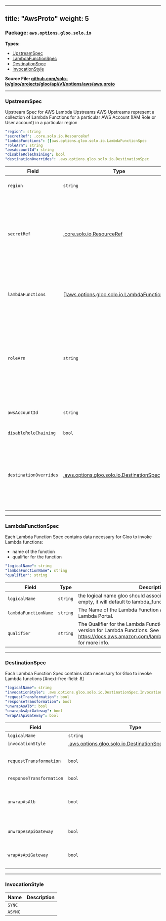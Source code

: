 
---
title: "AwsProto"
weight: 5
---

<!-- Code generated by solo-kit. DO NOT EDIT. -->


### Package: `aws.options.gloo.solo.io` 
**Types:**


- [UpstreamSpec](#upstreamspec)
- [LambdaFunctionSpec](#lambdafunctionspec)
- [DestinationSpec](#destinationspec)
- [InvocationStyle](#invocationstyle)
  



**Source File: [github.com/solo-io/gloo/projects/gloo/api/v1/options/aws/aws.proto](https://github.com/solo-io/gloo/blob/main/projects/gloo/api/v1/options/aws/aws.proto)**





---
### UpstreamSpec

 
Upstream Spec for AWS Lambda Upstreams
AWS Upstreams represent a collection of Lambda Functions for a particular AWS Account (IAM Role or User account)
in a particular region

```yaml
"region": string
"secretRef": .core.solo.io.ResourceRef
"lambdaFunctions": []aws.options.gloo.solo.io.LambdaFunctionSpec
"roleArn": string
"awsAccountId": string
"disableRoleChaining": bool
"destinationOverrides": .aws.options.gloo.solo.io.DestinationSpec

```

| Field | Type | Description |
| ----- | ---- | ----------- | 
| `region` | `string` | The AWS Region where the desired Lambda Functions exist. |
| `secretRef` | [.core.solo.io.ResourceRef](../../../../../../../../solo-kit/api/v1/ref.proto.sk/#resourceref) | A [Gloo Secret Ref](https://docs.solo.io/gloo-edge/latest/reference/cli/glooctl_create_secret_aws/) to an AWS Secret AWS Secrets can be created with `glooctl secret create aws ...` If the secret is created manually, it must conform to the following structure: ``` access_key: <aws access key> secret_key: <aws secret key> session_token: <(optional) aws session token> ```. |
| `lambdaFunctions` | [[]aws.options.gloo.solo.io.LambdaFunctionSpec](../aws.proto.sk/#lambdafunctionspec) | The list of Lambda Functions contained within this region. This list will be automatically populated by Gloo if discovery is enabled for AWS Lambda Functions. |
| `roleArn` | `string` | (Optional): role_arn to use when assuming a role for a given request via STS. If set this role_arn will override the value found in AWS_ROLE_ARN This option will only be respected if STS credentials are enabled. To enable STS credential fetching see Settings.Gloo.AwsOptions in settings.proto. |
| `awsAccountId` | `string` | (Optional): The AWS Account ID to use while calling if using resource based access. |
| `disableRoleChaining` | `bool` | Optional override to disable role chaining;. |
| `destinationOverrides` | [.aws.options.gloo.solo.io.DestinationSpec](../aws.proto.sk/#destinationspec) | Specifies AWS DestinationSpec configuration overrides for any route targeting this upstream. Note that the route in question must have an AWS DestinationSpec to be affected and this will only set things that are non-falsey as overrides. |




---
### LambdaFunctionSpec

 
Each Lambda Function Spec contains data necessary for Gloo to invoke Lambda functions:
- name of the function
- qualifier for the function

```yaml
"logicalName": string
"lambdaFunctionName": string
"qualifier": string

```

| Field | Type | Description |
| ----- | ---- | ----------- | 
| `logicalName` | `string` | the logical name gloo should associate with this function. if left empty, it will default to lambda_function_name+qualifier. |
| `lambdaFunctionName` | `string` | The Name of the Lambda Function as it appears in the AWS Lambda Portal. |
| `qualifier` | `string` | The Qualifier for the Lambda Function. Qualifiers act as a kind of version for Lambda Functions. See https://docs.aws.amazon.com/lambda/latest/dg/API_Invoke.html for more info. |




---
### DestinationSpec

 
Each Lambda Function Spec contains data necessary for Gloo to invoke Lambda functions
[#next-free-field: 8]

```yaml
"logicalName": string
"invocationStyle": .aws.options.gloo.solo.io.DestinationSpec.InvocationStyle
"requestTransformation": bool
"responseTransformation": bool
"unwrapAsAlb": bool
"unwrapAsApiGateway": bool
"wrapAsApiGateway": bool

```

| Field | Type | Description |
| ----- | ---- | ----------- | 
| `logicalName` | `string` | The Logical Name of the LambdaFunctionSpec to be invoked. |
| `invocationStyle` | [.aws.options.gloo.solo.io.DestinationSpec.InvocationStyle](../aws.proto.sk/#invocationstyle) | Can be either Sync or Async. |
| `requestTransformation` | `bool` | Include headers, multi-value headers, querystring, querystring parameters, multi-value querystring parameters, request path, and request method in the event payload sent to aws lambda Only one of `requestTransformation` or `wrapAsApiGateway` should be provided. |
| `responseTransformation` | `bool` | Deprecated. Use unwrapAsApiGateway. |
| `unwrapAsAlb` | `bool` | Unwrap the response as if the proxy was an ALB. Intended to ease migration when previously using ALB to invoke Lambdas. For further information see below link for the expected format when true. https://docs.aws.amazon.com/elasticloadbalancing/latest/application/lambda-functions.html Only one of `unwrapAsAlb` or `unwrapAsApiGateway` may be provided. |
| `unwrapAsApiGateway` | `bool` | Unwrap the response as if the proxy was an AWS API Gateway. Intended to ease migration when previously using API Gateway to invoke Lambdas. Only one of `unwrapAsAlb` or `unwrapAsApiGateway` may be provided. |
| `wrapAsApiGateway` | `bool` | Enterprise-Only Wrap the request into AWS API Gateway event format. Intended to ease migration when previously using API Gateway to invoke Lambdas. Only one of `requestTransformation` or `wrapAsApiGateway` should be provided. |




---
### InvocationStyle



| Name | Description |
| ----- | ----------- | 
| `SYNC` |  |
| `ASYNC` |  |





<!-- Start of HubSpot Embed Code -->
<script type="text/javascript" id="hs-script-loader" async defer src="//js.hs-scripts.com/5130874.js"></script>
<!-- End of HubSpot Embed Code -->
